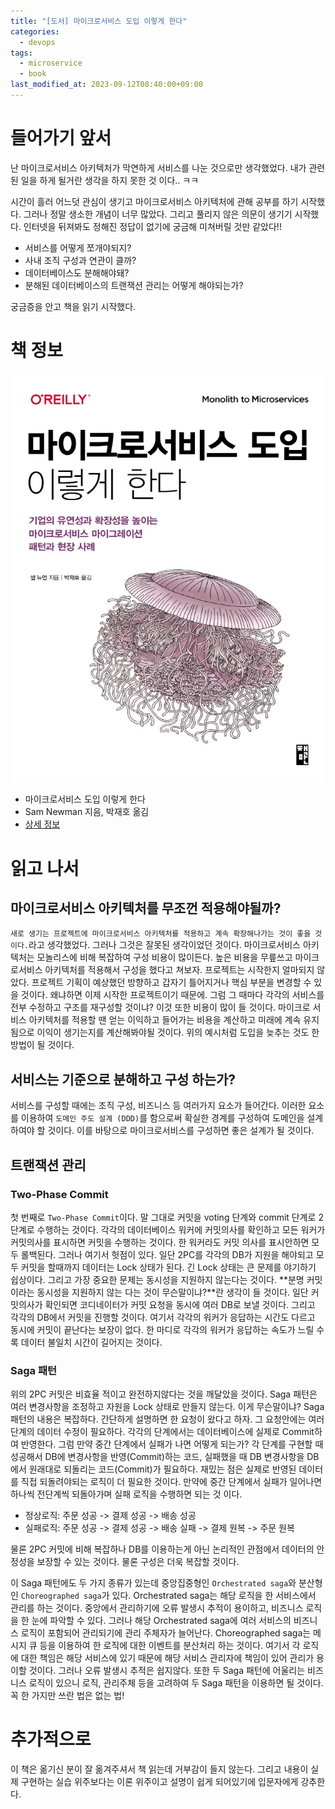 ```yaml
---
title: "[도서] 마이크로서비스 도입 이렇게 한다"
categories:
  - devops
tags:
  - microservice
  - book
last_modified_at: 2023-09-12T08:40:00+09:00
---
```


# 들어가기 앞서

난 마이크로서비스 아키텍처가 막연하게 서비스를 나눈 것으로만 생각했었다. 내가 관련된 일을 하게 될거란 생각을 하지 못한 것 이다.. ㅋㅋ

시간이 흘러 어느덧 관심이 생기고 마이크로서비스 아키텍처에 관해 공부를 하기 시작했다. 그러나 정말 생소한 개념이 너무 많았다. 그리고 풀리지 않은 의문이 생기기 시작했다.
인터넷을 뒤져봐도 정해진 정답이 없기에 궁금해 미쳐버릴 것만 같았다!!

- 서비스를 어떻게 쪼개야되지?
- 사내 조직 구성과 연관이 클까?
- 데이터베이스도 분해해야돼?
- 분해된 데이터베이스의 트랜잭션 관리는 어떻게 해야되는가?

궁금증을 안고 책을 읽기 시작했다.

# 책 정보

![](/assets/images/posts/2023-09-12-how-to-get-microservice-0.jpg)

- 마이크로서비스 도입 이렇게 한다
- Sam Newman 지음, 박재호 옮김
- [상세 정보](https://www.kyobobook.co.kr/product/detailViewKor.laf?ejkGb=KOR&mallGb=KOR&barcode=9791189909253)

# 읽고 나서

## 마이크로서비스 아키텍처를 무조껀 적용해야될까?

`새로 생기는 프로젝트에 마이크로서비스 아키텍처를 적용하고 계속 확장해나가는 것이 좋을 것이다.`라고 생각했었다. 그러나 그것은 잘못된 생각이었던 것이다. 마이크로서비스 아키텍처는 모놀리스에 비해 복잡하여 구성 비용이 많이든다. 높은 비용을 무릎쓰고 마이크로서비스 아키텍처를 적용해서 구성을 했다고 쳐보자. 프로젝트는 시작한지 얼마되지 않았다. 프로젝트 기획이 예상했던 방향하고 갑자기 틀어지거나 핵심 부분을 변경할 수 있을 것이다. 왜냐하면 이제 시작한 프로젝트이기 때문에. 그럼 그 때마다 각각의 서비스를 전부 수정하고 구조를 재구성할 것이냐? 이것 또한 비용이 많이 들 것이다. 마이크로 서비스 아키텍처를 적용할 땐 얻는 이익하고 들어가는 비용을 계산하고 미래에 계속 유지됨으로 이익이 생기는지를 계산해봐야될 것이다. 위의 예시처럼 도입을 늦추는 것도 한 방법이 될 것이다.

## 서비스는 기준으로 분해하고 구성 하는가?

서비스를 구성할 때에는 조직 구성, 비즈니스 등 여러가지 요소가 들어간다. 이러한 요소를 이용하여 `도메인 주도 설계 (DDD)`를 함으로써 확실한 경계를 구성하여 도메인을 설계하여야 할 것이다. 이를 바탕으로 마이크로서비스를 구성하면 좋은 설계가 될 것이다.

## 트랜잭션 관리

### Two-Phase Commit

첫 번째로 `Two-Phase Commit`이다. 말 그대로 커밋을 voting 단계와 commit 단계로 2단계로 수행하는 것이다. 각각의 데이터베이스 워커에 커밋의사를 확인하고 모든 워커가 커밋의사를 표시하면 커밋을 수행하는 것이다. 한 워커라도 커밋 의사를 표시안하면 모두 롤백된다. 그러나 여기서 헛점이 있다. 일단 2PC를 각각의 DB가 지원을 해야되고 모두 커밋을 할때까지 데이터는 Lock 상태가 된다. 긴 Lock 상태는 큰 문제를 야기하기 쉽상이다. 그리고 가장 중요한 문제는 동시성을 지원하지 않는다는 것이다. **분명 커밋이라는 동시성을 지원하지 않는 다는 것이 무슨말이냐?**란 생각이 들 것이다. 일단 커밋의사가 확인되면 코디네이터가 커밋 요청을 동시에 여러 DB로 보낼 것이다. 그리고 각각의 DB에서 커밋을 진행할 것이다. 여기서 각각의 워커가 응답하는 시간도 다르고 동시에 커밋이 끝난다는 보장이 없다. 한 마디로 각각의 워커가 응답하는 속도가 느릴 수록 데이터 불일치 시간이 길어지는 것이다.

### Saga 패턴

위의 2PC 커밋은 비효율 적이고 완전하지않다는 것을 깨달았을 것이다. Saga 패턴은 여러 변경사항을 조정하고 자원을 Lock 상태로 만들지 않는다. 이게 무슨말이냐? Saga 패턴의 내용은 복잡하다. 간단하게 설명하면 한 요청이 왔다고 하자. 그 요청안에는 여러 단계의 데이터 수정이 필요하다. 각각의 단계에서는 데이터베이스에 실제로 Commit하여 반영한다. 그럼 만약 중간 단계에서 실패가 나면 어떻게 되는가? 각 단계를 구현할 때 성공해서 DB에 변경사항을 반영(Commit)하는 코드, 실패했을 때 DB 변경사항을 DB에서 원래대로 되돌리는 코드(Commit)가 필요하다. 재밌는 점은 실제로 반영된 데이터를 직접 되돌려야되는 로직이 더 필요한 것이다. 만약에 중간 단계에서 실패가 일어나면 하나씩 전단계씩 되돌아가며 실패 로직을 수행하면 되는 것 이다.

- 정상로직: 주문 성공 -> 결제 성공 -> 배송 성공
- 실패로직: 주문 성공 -> 결제 성공 -> 배송 실패 -> 결제 원복 -> 주문 원복

물론 2PC 커밋에 비해 복잡하나 DB를 이용하는게 아닌 논리적인 관점에서 데이터의 안정성을 보장할 수 있는 것이다. 물론 구성은 더욱 복잡할 것이다.

이 Saga 패턴에도 두 가지 종류가 있는데 중앙집중형인 `Orchestrated saga`와 분산형인 `Choreographed saga`가 있다. Orchestrated saga는 해당 로직을 한 서비스에서 관리를 하는 것이다. 중앙에서 관리하기에 오류 발생시 추적이 용이하고, 비즈니스 로직을 한 눈에 파악할 수 있다. 그러나 해당 Orchestrated saga에 여러 서비스의 비즈니스 로직이 포함되어 관리되기에 관리 주체자가 늘어난다. Choreographed saga는 메시지 큐 등을 이용하여 한 로직에 대한 이벤트를 분산처리 하는 것이다. 여기서 각 로직에 대한 책임은 해당 서비스에 있기 때문에 해당 서비스 관리자에 책임이 있어 관리가 용이할 것이다. 그러나 오류 발생시 추적은 쉽지않다. 또한 두 Saga 패턴에 어울리는 비즈니스 로직이 있으니 로직, 관리주체 등을 고려하여 두 Saga 패턴을 이용하면 될 것이다. 꼭 한 가지만 쓰란 법은 없는 법!

# 추가적으로

이 책은 옮기신 분이 잘 옮겨주셔서 책 읽는데 거부감이 들지 않는다. 그리고 내용이 실제 구현하는 실습 위주보다는 이론 위주이고 설명이 쉽게 되어있기에 입문자에게 강추한다.
